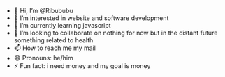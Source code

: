 - 👋 Hi, I’m @Ribububu
- 👀 I’m interested in website and software development
- 🌱 I’m currently learning javascript
- 💞️ I’m looking to collaborate on nothing for now but in the distant future something related to health
- 📫 How to reach me my mail
- 😄 Pronouns: he/him
- ⚡ Fun fact: i need money and my goal is money

<!---
Ribububu/Ribububu is a ✨ special ✨ repository because its `README.md` (this file) appears on your GitHub profile.
You can click the Preview link to take a look at your changes.
--->
